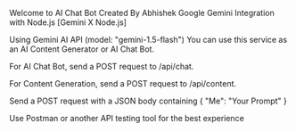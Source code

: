 Welcome to AI Chat Bot Created By Abhishek
Google Gemini Integration with Node.js [Gemini X Node.js]

Using Gemini AI API (model: "gemini-1.5-flash")
You can use this service as an AI Content Generator or AI Chat Bot.

For AI Chat Bot, send a POST request to /api/chat.

For Content Generation, send a POST request to /api/content.

Send a POST request with a JSON body containing { "Me": "Your Prompt" }

Use Postman or another API testing tool for the best experience
